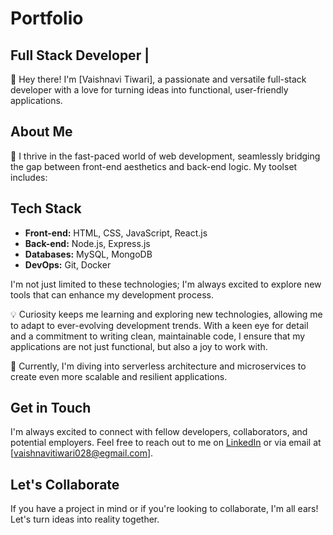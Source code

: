 # Portfolio
## Full Stack Developer |

👋 Hey there! I'm [Vaishnavi Tiwari], a passionate and versatile full-stack developer with a love for turning ideas into functional, user-friendly applications.

## About Me

🚀 I thrive in the fast-paced world of web development, seamlessly bridging the gap between front-end aesthetics and back-end logic. My toolset includes:

## Tech Stack

- **Front-end:** HTML, CSS, JavaScript, React.js
- **Back-end:** Node.js, Express.js
- **Databases:** MySQL, MongoDB
- **DevOps:** Git, Docker

I'm not just limited to these technologies; I'm always excited to explore new tools that can enhance my development process.

💡 Curiosity keeps me learning and exploring new technologies, allowing me to adapt to ever-evolving development trends. With a keen eye for detail and a commitment to writing clean, maintainable code, I ensure that my applications are not just functional, but also a joy to work with.

🌱 Currently, I'm diving into serverless architecture and microservices to create even more scalable and resilient applications.

## Get in Touch

I'm always excited to connect with fellow developers, collaborators, and potential employers. Feel free to reach out to me on [LinkedIn](https://www.linkedin.com/in/vaishnavi-tiwari-4514ba267) or via email at [vaishnavitiwari028@egmail.com].

## Let's Collaborate

If you have a project in mind or if you're looking to collaborate, I'm all ears! Let's turn ideas into reality together.
